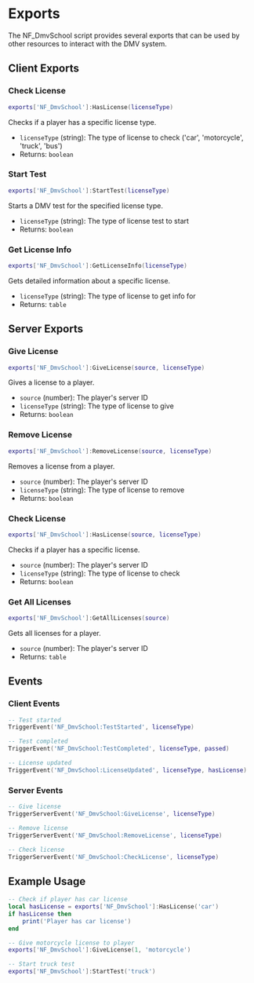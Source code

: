 # Exports

The NF_DmvSchool script provides several exports that can be used by other resources to interact with the DMV system.

## Client Exports

### Check License
```lua
exports['NF_DmvSchool']:HasLicense(licenseType)
```
Checks if a player has a specific license type.
- `licenseType` (string): The type of license to check ('car', 'motorcycle', 'truck', 'bus')
- Returns: `boolean`

### Start Test
```lua
exports['NF_DmvSchool']:StartTest(licenseType)
```
Starts a DMV test for the specified license type.
- `licenseType` (string): The type of license test to start
- Returns: `boolean`

### Get License Info
```lua
exports['NF_DmvSchool']:GetLicenseInfo(licenseType)
```
Gets detailed information about a specific license.
- `licenseType` (string): The type of license to get info for
- Returns: `table`

## Server Exports

### Give License
```lua
exports['NF_DmvSchool']:GiveLicense(source, licenseType)
```
Gives a license to a player.
- `source` (number): The player's server ID
- `licenseType` (string): The type of license to give
- Returns: `boolean`

### Remove License
```lua
exports['NF_DmvSchool']:RemoveLicense(source, licenseType)
```
Removes a license from a player.
- `source` (number): The player's server ID
- `licenseType` (string): The type of license to remove
- Returns: `boolean`

### Check License
```lua
exports['NF_DmvSchool']:HasLicense(source, licenseType)
```
Checks if a player has a specific license.
- `source` (number): The player's server ID
- `licenseType` (string): The type of license to check
- Returns: `boolean`

### Get All Licenses
```lua
exports['NF_DmvSchool']:GetAllLicenses(source)
```
Gets all licenses for a player.
- `source` (number): The player's server ID
- Returns: `table`

## Events

### Client Events

```lua
-- Test started
TriggerEvent('NF_DmvSchool:TestStarted', licenseType)

-- Test completed
TriggerEvent('NF_DmvSchool:TestCompleted', licenseType, passed)

-- License updated
TriggerEvent('NF_DmvSchool:LicenseUpdated', licenseType, hasLicense)
```

### Server Events

```lua
-- Give license
TriggerServerEvent('NF_DmvSchool:GiveLicense', licenseType)

-- Remove license
TriggerServerEvent('NF_DmvSchool:RemoveLicense', licenseType)

-- Check license
TriggerServerEvent('NF_DmvSchool:CheckLicense', licenseType)
```

## Example Usage

```lua
-- Check if player has car license
local hasLicense = exports['NF_DmvSchool']:HasLicense('car')
if hasLicense then
    print('Player has car license')
end

-- Give motorcycle license to player
exports['NF_DmvSchool']:GiveLicense(1, 'motorcycle')

-- Start truck test
exports['NF_DmvSchool']:StartTest('truck')
``` 
